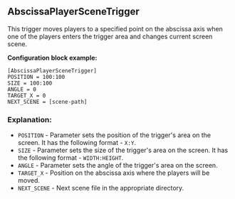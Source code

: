  ## AbscissaPlayerSceneTrigger

 This trigger moves players to a specified point on the abscissa axis when one of the players enters the trigger area and changes current screen scene.

 **Configuration block example:**

    [AbscissaPlayerSceneTrigger]
    POSITION = 100:100
    SIZE = 100:100
    ANGLE = 0
    TARGET_X = 0
    NEXT_SCENE = [scene-path]

 ### Explanation:

 * `POSITION` - Parameter sets the position of the trigger's area on the screen. It has the following format - `X:Y`.
 * `SIZE` - Parameter sets the size of the trigger's area on the screen. It has the following format - `WIDTH:HEIGHT`.
 * `ANGLE` - Parameter sets the angle of the trigger's area on the screen. 
 * `TARGET_X` - Position on the abscissa axis where the players will be moved.
 * `NEXT_SCENE` - Next scene file in the appropriate directory.